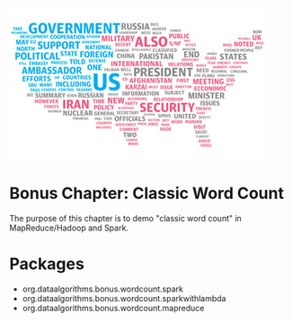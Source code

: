 ![Word Count](./word-count.jpg)


Bonus Chapter: Classic Word Count
=================================
The purpose of this chapter is to demo "classic word count" 
in MapReduce/Hadoop and Spark.
 


Packages 
=======
* org.dataalgorithms.bonus.wordcount.spark
* org.dataalgorithms.bonus.wordcount.sparkwithlambda
* org.dataalgorithms.bonus.wordcount.mapreduce
